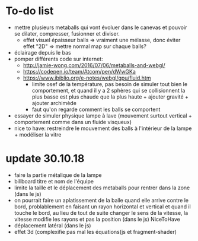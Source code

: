# To-do list
- mettre plusieurs metaballs qui vont évoluer dans le canevas et pouvoir se dilater, compresser, fusionner et diviser.
    - effet visuel épaisseur balls => vraiment une mélasse, donc éviter effet "2D" => mettre normal map sur chaque balls?
- éclairage depuis le bas
- pomper différents code sur internet:
    - http://jamie-wong.com/2016/07/06/metaballs-and-webgl/
    - https://codepen.io/team/Atcom/pen/dWwGKa
    - https://www.ibiblio.org/e-notes/webgl/gpu/fluid.htm
        - limite osef de la température, pas besoin de simuler tout bien le comportement, et quand il y a 2 sphères qui se collisionnent la plus basse est plus chaude que la plus haute + ajouter gravité + ajouter archimède
        - faut qu'on regarde comment les balls se comportent
- essayer de simuler physique lampe à lave (mouvement surtout vertical + comportement comme dans un fluide visqueux)
- nice to have: restreindre le mouvement des balls à l'intérieur de la lampe + modéliser la vitre

# update 30.10.18
- faire la partie métalique de la lampe
- billboard titre et nom de l'équipe
- limite la taille et le déplacement des metaballs pour rentrer dans la zone (dans le js)
- on pourrait faire un aplatissement de la balle quand elle arrive contre le bord, problablement
  en faisant un rayon horizontal et vertical et quand il touche le bord, au lieu de tout de suite 
  changer le sens de la vitesse, la vitesse modifie les rayons et pas la position (dans le js) 
NiceToHave
- déplacement latéral (dans le js)
- effet 3d (complexifie pas mal les équations(js et fragment-shader)